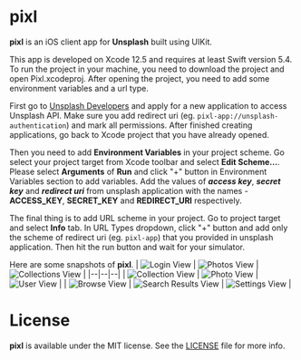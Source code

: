 # pixl

**pixl** is an iOS client app for **Unsplash** built using UIKit.

This app is developed on Xcode 12.5 and requires at least Swift version 5.4. To run the project in your machine, you need to download the project and open Pixl.xcodeproj. After opening the project, you need to add some environment variables and a url type.

First go to [Unsplash Developers](https://unsplash.com/developers) and apply for a new application to access Unsplash API. Make sure you add redirect uri (eg. `pixl-app://unsplash-authentication`) and mark all permissions.  After finished creating applications, go back to Xcode project that you have already opened. 

Then you need to add **Environment Variables** in your project scheme. Go select your project target from Xcode toolbar and select **Edit Scheme...**. Please select **Arguments** of **Run** and click "+" button in Environment Variables section to add variables. Add the values of ***access key***,  ***secret key*** and ***redirect uri*** from unsplash application with the names - **ACCESS_KEY**, **SECRET_KEY** and **REDIRECT_URI** respectively. 

The final thing is to add URL scheme in your project. Go to project target and select **Info** tab. In URL Types dropdown, click "+" button and add only the scheme of redirect uri (eg. `pixl-app`) that you provided in unsplash application. Then hit the run button and wait for your simulator.

Here are some snapshots of **pixl**.
| <img src="https://github.com/dscyrescotti/Pixl/blob/main/Assets/LoginView.png?raw=true" alt="Login View"/> | <img src="https://github.com/dscyrescotti/Pixl/blob/main/Assets/PhotosView.png?raw=true" alt="Photos View"/> | <img src="https://github.com/dscyrescotti/Pixl/blob/main/Assets/CollectionsView.png?raw=true" alt="Collections View"/> | 
|--|--|--|
| <img src="https://github.com/dscyrescotti/Pixl/blob/main/Assets/CollectionView.png?raw=true" alt="Collection View"/> | <img src="https://github.com/dscyrescotti/Pixl/blob/main/Assets/PhotoView.png?raw=true" alt="Photo View"/> | <img src="https://github.com/dscyrescotti/Pixl/blob/main/Assets/UserView.png?raw=true" alt="User View"/> |
| <img src="https://github.com/dscyrescotti/Pixl/blob/main/Assets/BrowseView.png?raw=true" alt="Browse View"/> | <img src="https://github.com/dscyrescotti/Pixl/blob/main/Assets/SearchResultsView.png?raw=true" alt="Search Results View"/> | <img src="https://github.com/dscyrescotti/Pixl/blob/main/Assets/SettingsView.png?raw=true" alt="Settings View"/> |

# License
**pixl** is available under the MIT license. See the [LICENSE](https://github.com/dscyrescotti/Pixl/blob/main/LICENSE) file for more info.